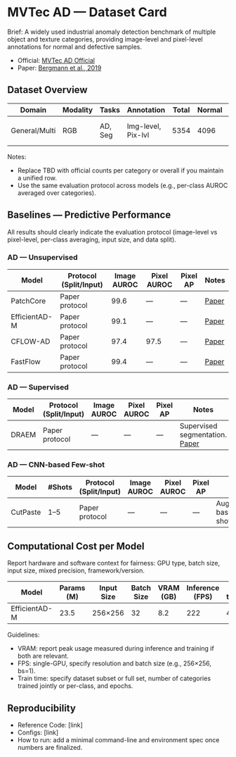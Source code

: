 # MVTec AD — Dataset Card

Brief: A widely used industrial anomaly detection benchmark of multiple object and texture categories, providing image-level and pixel-level annotations for normal and defective samples.

- Official: [MVTec AD Official](https://www.mvtec.com/company/research/datasets/mvtec-ad/)
- Paper: [Bergmann et al., 2019](https://arxiv.org/abs/1901.08954)

## Dataset Overview

| Domain        | Modality | Tasks   | Annotation         | Total | Normal | Defect | Year | License                   |
| ------------- | -------- | ------- | ------------------ | ----- | ------ | ------ | ---- | ------------------------- |
| General/Multi | RGB      | AD, Seg | Img-level, Pix-lvl | 5354  | 4096   | 1258   | 2019 | Research (non-commercial) |

Notes:

- Replace TBD with official counts per category or overall if you maintain a unified row.
- Use the same evaluation protocol across models (e.g., per-class AUROC averaged over categories).

## Baselines — Predictive Performance

All results should clearly indicate the evaluation protocol (image-level vs pixel-level, per-class averaging, input size, and data split).

### AD — Unsupervised

| Model         | Protocol (Split/Input) | Image AUROC | Pixel AUROC | Pixel AP | Notes                                     |
| ------------- | ---------------------- | ----------- | ----------- | -------- | ----------------------------------------- |
| PatchCore     | Paper protocol         | 99.6        | —           | —        | [Paper](https://arxiv.org/abs/2106.08265) |
| EfficientAD-M | Paper protocol         | 99.1        | —           | —        | [Paper](https://arxiv.org/abs/2303.14535) |
| CFLOW-AD      | Paper protocol         | 97.4        | 97.5        | —        | [Paper](https://arxiv.org/abs/2107.12571) |
| FastFlow      | Paper protocol         | 99.4        | —           | —        | [Paper](https://arxiv.org/abs/2111.07677) |

### AD — Supervised

| Model | Protocol (Split/Input) | Image AUROC | Pixel AUROC | Pixel AP | Notes                                                              |
| ----- | ---------------------- | ----------- | ----------- | -------- | ------------------------------------------------------------------ |
| DRAEM | Paper protocol         | —           | —           | —        | Supervised segmentation. [Paper](https://arxiv.org/abs/2105.11198) |

### AD — CNN-based Few-shot

| Model    | #Shots | Protocol (Split/Input) | Image AUROC | Pixel AUROC | Pixel AP | Notes                                                                  |
| -------- | ------ | ---------------------- | ----------- | ----------- | -------- | ---------------------------------------------------------------------- |
| CutPaste | 1–5    | Paper protocol         | —           | —           | —        | Augmentation-based few-shot. [Paper](https://arxiv.org/abs/2104.04015) |

## Computational Cost per Model

Report hardware and software context for fairness: GPU type, batch size, input size, mixed precision, framework/version.

| Model         | Params (M) | Input Size | Batch Size | VRAM (GB) | Inference (FPS) | Train time/epoch | Hardware     | Precision Type  |
| ------------- | ---------- | ---------- | ---------- | --------- | --------------- | ---------------- | ------------ | --------------- |
| EfficientAD-M | 23.5       | 256×256    | 32         | 8.2       | 222             | 45 min           | NVIDIA A6000 | Mixed (FP16/32) |

Guidelines:

- VRAM: report peak usage measured during inference and training if both are relevant.
- FPS: single-GPU, specify resolution and batch size (e.g., 256×256, bs=1).
- Train time: specify dataset subset or full set, number of categories trained jointly or per-class, and epochs.

## Reproducibility

- Reference Code: [link]
- Configs: [link]
- How to run: add a minimal command-line and environment spec once numbers are finalized.
